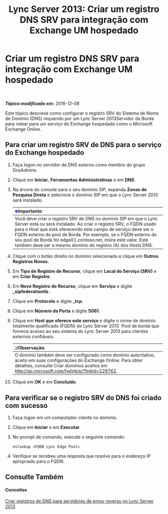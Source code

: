 ﻿---
title: 'Lync Server 2013: Criar um registro DNS SRV para integração com Exchange UM hospedado'
TOCTitle: Criar um registro DNS SRV para integração com Exchange UM hospedado
ms:assetid: 8ea590ae-58ea-4ca5-9853-e0708b3ea760
ms:mtpsurl: https://technet.microsoft.com/pt-br/library/Hh500728(v=OCS.15)
ms:contentKeyID: 49307421
ms.date: 12/10/2016
mtps_version: v=OCS.15
ms.translationtype: HT
---

# Criar um registro DNS SRV para integração com Exchange UM hospedado

 

_**Tópico modificado em:** 2016-12-08_

Este tópico descreve como configurar o registro SRV do Sistema de Nome de Domínio (DNS) requerido por um Lync Server 2013Servidor de Borda para rotear para um serviço do Exchange hospedado como o Microsoft Exchange Online.

## Para criar um registro SRV de DNS para o serviço do Exchange hospedado

1.  Faça logon no servidor de DNS externo como membro do grupo DnsAdmins.

2.  Clique em **Iniciar**, **Ferramentas Administrativas** e em **DNS**.

3.  Na árvore do console para o seu domínio SIP, expanda **Zonas de Pesquisa Direta** e selecione o domínio SIP em que o Lync Server 2013 será instalado.
    
    <table>
    <thead>
    <tr class="header">
    <th><img src="images/Gg425939.important(OCS.15).gif" title="important" alt="important" />Importante:</th>
    </tr>
    </thead>
    <tbody>
    <tr class="odd">
    <td>Você deve criar o registro SRV de DNS no domínio SIP em que o Lync Server está ou será instalado. Ao criar o registro SRV, o FQDN usado para o Host que está oferecendo este campo de serviço deve ser o FQDN externo do pool de Borda. Por exemplo, se o FQDN externo do seu pool de Borda for edge01.contoso.net, insira este valor. Este também deve ser o mesmo domínio do registro (A) dos Hosts DNS.</td>
    </tr>
    </tbody>
    </table>


4.  Clique com o botão direito no domínio selecionado e clique em **Outros Registros Novos**.

5.  Em **Tipo de Registro de Recurso**, clique em **Local do Serviço (SRV)** e em **Criar Registro**.

6.  Em **Novo Registro de Recurso**, clique em **Serviço** e digite **\_sipfederationtls** .

7.  Clique em **Protocolo** e digite **\_tcp**.

8.  Clique em **Número da Porta** e digite **5061**.

9.  Clique em **Host que oferece este serviço** e digite o nome de domínio totalmente qualificado (FQDN) do Lync Server 2013  Pool de borda que fornece acesso ao seu sistema do Lync Server 2013 para clientes externos confiáveis.
    
    <table>
    <thead>
    <tr class="header">
    <th><img src="images/Gg425756.note(OCS.15).gif" title="note" alt="note" />Observação:</th>
    </tr>
    </thead>
    <tbody>
    <tr class="odd">
    <td>O domínio também deve ser configurado como domínio autoritativo, aceito em suas configurações do Exchange Online. Para obter detalhes, consulte Criar domínios aceitos em <a href="http://go.microsoft.com/fwlink/p/?linkid=229762">http://go.microsoft.com/fwlink/p/?linkId=229762</a>.</td>
    </tr>
    </tbody>
    </table>


10. Clique em **OK** e em **Concluído**.

## Para verificar se o registro SRV do DNS foi criado com sucesso

1.  Faça logon em um computador cliente no domínio.

2.  Clique em **Iniciar** e em **Executar**.

3.  No prompt de comando, execute o seguinte comando:
    
        nslookup <FQDN Lync Edge Pool>

4.  Verifique se recebeu uma resposta que resolve para o endereço IP apropriado para o FQDN.

## Consulte Também

#### Conceitos

[Criar registros de DNS para servidores de proxy reverso no Lync Server 2013](lync-server-2013-create-dns-records-for-reverse-proxy-servers.md)

